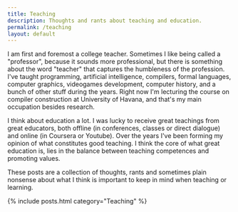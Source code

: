 ```yaml
---
title: Teaching
description: Thoughts and rants about teaching and education.
permalink: /teaching
layout: default
---
```


I am first and foremost a college teacher. Sometimes I like being called a "professor", because it sounds more professional, but there is something about the word "teacher" that captures the humbleness of the profession.
I've taught programming, artificial intelligence, compilers, formal languages, computer graphics, videogames development, computer history, and a bunch of other stuff during the years. Right now I'm lecturing the course on compiler construction at University of Havana, and that's my main occupation besides research.

I think about education a lot. I was lucky to receive great teachings from great educators, both offline (in conferences, classes or direct dialogue) and online (in Coursera or Youtube). Over the years I've been forming my opinion of what constitutes good teaching. I think the core of what great education is, lies in the balance between teaching competences and promoting values.

These posts are a collection of thoughts, rants and sometimes plain nonsense about what I think is important to keep in mind when teaching or learning.

{% include posts.html category="Teaching" %}
